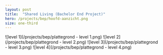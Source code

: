 ```yaml
---
layout: post
title:  "Shared Living (Bachelor End Project)"
hero: /projects/bep/hoofd-aanzicht.png
size: one-third
---
```


![level 1](/projects/bep/plattegrond - level 1.png)
![level 2](/projects/bep/plattegrond - level 2.png)
![level 3](/projects/bep/plattegrond - level 3.png)
![level 4](/projects/bep/plattegrond - level 4.png)

